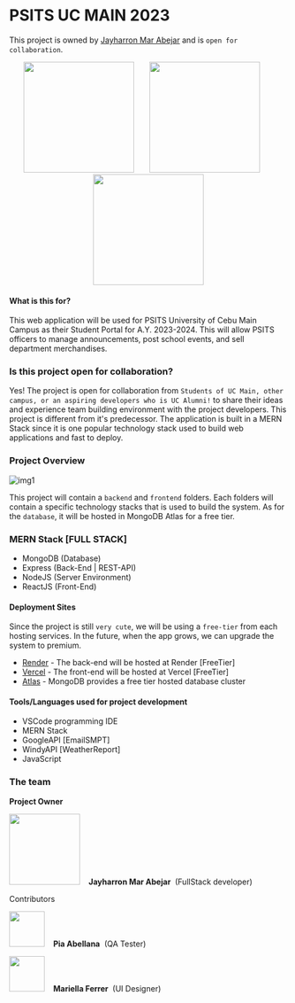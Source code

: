 # PSITS UC MAIN 2023
This project is owned by [Jayharron Mar Abejar](https://jayharronabejar.info) and is `open for collaboration`.


<p align="center">
    <img width="200" height="200" src="https://github.com/jaymar921/PSITSWebApp/blob/master/PSITSweb/static/images/uc.png">
    &nbsp;&nbsp;&nbsp;&nbsp;&nbsp;
    <img width="200" height="200" src="https://github.com/jaymar921/PSITSWebApp/blob/master/PSITSweb/static/images/CCS_LOGO.png">
    &nbsp;&nbsp;&nbsp;&nbsp;&nbsp;
    <img width="200" height="200" src="https://github.com/jaymar921/PSITSWebApp/blob/master/PSITSweb/static/images/PSITS_LOGO.png">
    
    
</p>


#### What is this for?
This web application will be used for PSITS University of Cebu Main Campus as their Student Portal for A.Y. 2023-2024. This will allow PSITS officers to manage announcements, post school events, and sell department merchandises.

### Is this project open for collaboration?
Yes! The project is open for collaboration from `Students of UC Main, other campus, or an aspiring developers who is UC Alumni!` to share their ideas and experience team building environment with the project developers. This project is different from it's predecessor. The application is built in a MERN Stack since it is one popular technology stack used to build web applications and fast to deploy.

### Project Overview
![img1](./.doc/_MERNSTACK3.png)

This project will contain a `backend` and `frontend` folders. Each folders will contain a specific technology stacks that is used to build the system. As for the `database`, it will be hosted in MongoDB Atlas for a free tier.

### MERN Stack [FULL STACK]
- MongoDB   (Database)
- Express   (Back-End | REST-API)
- NodeJS    (Server Environment)
- ReactJS   (Front-End)
#### Deployment Sites
Since the project is still `very cute`, we will be using a `free-tier` from each hosting services. In the future, when the app grows, we can upgrade the system to premium.
- [Render](https://render.com/)    -  The back-end will be hosted at Render [FreeTier]
- [Vercel](https://vercel.com/)    -  The front-end will be hosted at Vercel [FreeTier]
- [Atlas](https://www.mongodb.com/products/platform/cloud)     -  MongoDB provides a free tier hosted database cluster
#### Tools/Languages used for project development
- VSCode programming IDE
- MERN Stack
- GoogleAPI [EmailSMPT]
- WindyAPI [WeatherReport]
- JavaScript

### The team 
<b>Project Owner</b>
<p align="left">
    <kbd><img width="128" height="128"  src="https://avatars.githubusercontent.com/u/72720429?s=256&v=4"></kbd>&nbsp;&nbsp;&nbsp;&nbsp;<b>Jayharron Mar Abejar</b>&nbsp;&nbsp;(FullStack developer)

Contributors

</p>
<p align="left">
    <kbd><img width="64" height="64"  src="https://avatars.githubusercontent.com/u/91781090?s=100&v=4"></kbd>&nbsp;&nbsp;&nbsp;&nbsp;<b>Pia Abellana</b>&nbsp;&nbsp;(QA Tester)
</p>

<p align="left">
    <kbd><img width="64" height="64"  src="https://github.com/jaymar921/PSITSWebApp/blob/master/PSITSweb/static/images/devs/ferrer.png"></kbd>&nbsp;&nbsp;&nbsp;&nbsp;<b>Mariella Ferrer</b>&nbsp;&nbsp;(UI Designer)
</p>
